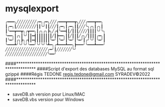 # mysqlexport

```html
╭━━━╮╱╱╱╱╱╱╱╱╱╭━╮╭━╮╱╱╱╭━━━┳━━━┳╮╱╱╱╭━━━┳━━╮
┃╭━╮┃╱╱╱╱╱╱╱╱╱┃┃╰╯┃┃╱╱╱┃╭━╮┃╭━╮┃┃╱╱╱╰╮╭╮┃╭╮┃
┃╰━━┳━━┳╮╭┳━━╮┃╭╮╭╮┣╮╱╭┫╰━━┫┃╱┃┃┃╱╱╱╱┃┃┃┃╰╯╰╮
╰━━╮┃╭╮┃╰╯┃┃━┫┃┃┃┃┃┃┃╱┃┣━━╮┃┃╱┃┃┃╱╭╮╱┃┃┃┃╭━╮┃
┃╰━╯┃╭╮┣╮╭┫┃━┫┃┃┃┃┃┃╰━╯┃╰━╯┃╰━╯┃╰━╯┃╭╯╰╯┃╰━╯┃
╰━━━┻╯╰╯╰╯╰━━╯╰╯╰╯╰┻━╮╭┻━━━┻━━╮┣━━━╯╰━━━┻━━━╯
╱╱╱╱╱╱╱╱╱╱╱╱╱╱╱╱╱╱╱╭━╯┃╱╱╱╱╱╱╱╰╯
╱╱╱╱╱╱╱╱╱╱╱╱╱╱╱╱╱╱╱╰━━╯
```


####********************************************************************************
####Script d'export des databases MySQL au format sql gzippé
####Régis TEDONE <regis.tedone@gmail.com> SYRADEV©2022
####********************************************************************************

- saveDB.sh version pour Linux/MAC
- saveDB.vbs version pour Windows

